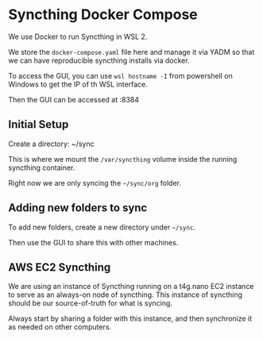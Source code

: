 # Syncthing Docker Compose

We use Docker to run Syncthing in WSL 2.

We store the `docker-compose.yaml` file here and manage it via YADM
so that we can have reproducible syncthing installs via docker.

To access the GUI, you can use `wsl hostname -I` from powershell on Windows
to get the IP of th WSL interface.

Then the GUI can be accessed at <WSL IP>:8384


## Initial Setup

Create a directory: ~/sync

This is where we mount the `/var/syncthing` volume inside the running syncthing container.

Right now we are only syncing the `~/sync/org` folder.

## Adding new folders to sync

To add new folders, create a new directory under `~/sync`.

Then use the GUI to share this with other machines.


## AWS EC2 Syncthing

We are using an instance of Syncthing running on a t4g.nano EC2 instance to serve as
an always-on node of syncthing. This instance of syncthing should be our source-of-truth
for what is syncing.

Always start by sharing a folder with this instance, and then synchronize it as needed
on other computers.



